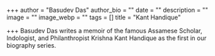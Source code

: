 +++
author = "Basudev Das"
author_bio = ""
date = ""
description = ""
image = ""
image_webp = ""
tags = []
title = "Kant Handique"

+++
Basudev Das writes a memoir of the famous Assamese Scholar, Indologist, and Philanthropist Krishna Kant Handique as the first in our biography series.